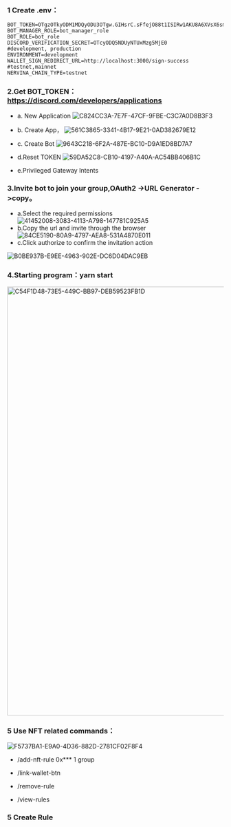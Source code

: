 ### 1 Create .env：
```
BOT_TOKEN=OTgzOTkyODM1MDQyODU3OTgw.GIHsrC.sFfejO88t1ISIRw1AKU8A6XVsX6smVnq7gK1Z8
BOT_MANAGER_ROLE=bot_manager_role
BOT_ROLE=bot_role
DISCORD_VERIFICATION_SECRET=OTcyODQ5NDUyNTUxMzg5MjE0
#development, production
ENVIRONMENT=development
WALLET_SIGN_REDIRECT_URL=http://localhost:3000/sign-success
#testnet,mainnet
NERVINA_CHAIN_TYPE=testnet
```

### 2.Get BOT_TOKEN：https://discord.com/developers/applications
- a. New Application
![C824CC3A-7E7F-47CF-9FBE-C3C7A0D8B3F3](https://user-images.githubusercontent.com/3693411/172654229-79ecee70-2b49-4d94-a8bc-81734d588ca9.png)

- b. Create App，
![561C3865-3341-4B17-9E21-0AD382679E12](https://user-images.githubusercontent.com/3693411/172654279-d24ddda0-2d27-44ed-8824-d568e6d9434f.png)


- c. Create Bot
  ![9643C218-6F2A-487E-BC10-D9A1ED8BD7A7](https://user-images.githubusercontent.com/3693411/172654312-1d779ac1-ef6c-4c4b-8208-5c726ee251f3.png)

- d.Reset TOKEN
  ![59DA52C8-CB10-4197-A40A-AC54BB406B1C](https://user-images.githubusercontent.com/3693411/172654347-07680f4c-7229-4a34-801c-e6af273eaa69.png)

- e.Privileged Gateway Intents



### 3.Invite bot to join your group,OAuth2 ->URL Generator ->copy。
- a.Select the required permissions
![41452008-3083-4113-A798-147781C925A5](https://user-images.githubusercontent.com/3693411/172654530-f7b2dd2f-4d6e-4bb3-8f68-47b42871711e.png)
- b.Copy the url and invite through the browser
![84CE5190-80A9-4797-AEA8-531A4870E011](https://user-images.githubusercontent.com/3693411/172654582-96f3f9c9-7c5e-4f2c-a4ec-68732292d359.png)
- c.Click authorize to confirm the invitation action

![B0BE937B-E9EE-4963-902E-DC6D04DAC9EB](https://user-images.githubusercontent.com/3693411/172654626-768173ce-6cd4-476b-8c57-6749b69bf264.png)


### 4.Starting program：yarn start
<img width="997" alt="C54F1D48-73E5-449C-BB97-DEB59523FB1D" src="https://user-images.githubusercontent.com/3693411/172654747-4dfb4b3f-a10f-4b47-9531-e6f0c01427a4.png">


### 5 Use NFT related commands：
![F5737BA1-E9A0-4D36-882D-2781CF02F8F4](https://user-images.githubusercontent.com/3693411/172654801-cd81876e-e197-4b4e-8e99-9ba1ae924788.png)

* /add-nft-rule 0x*** 1 group
* /link-wallet-btn 


* /remove-rule
* /view-rules

### 5 Create Rule

